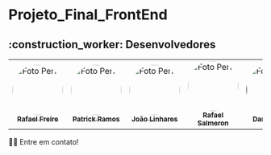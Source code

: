 # Projeto_Final_FrontEnd

<h2 id="desenvolvedores">:construction_worker: Desenvolvedores</h2>

<table> 
  <tr>
    <td align="center">
      <a href="https://github.com/rafaelfreire3107">
        <img style="border-radius: 50%" src="https://avatars.githubusercontent.com/u/177573677?v=44" width="100px" alt="Foto Perfil"/>
        <br />
        <sub>
          <b>Rafael Freire</b>
        </sub>
      </a>
      <a href="https://github.com/rafaelfreire3107"></a>
    </td>
    <td align="center">
      <a href="https://github.com/PatrickRamosTI">
        <img style="border-radius: 50%" src="https://avatars.githubusercontent.com/u/177888812?v=4" width="100px" alt="Foto Perfil"/>
        <br />
        <sub>
          <b>Patrick Ramos</b>
        </sub>
      </a>
      <a href="https://github.com/PatrickRamosTI"></a>
    </td>
    <td align="center">
      <a href="https://github.com/JoaoGLinhares">
        <img style="border-radius: 50%" src="https://avatars.githubusercontent.com/u/177574425?v=4" width="100px" alt="Foto Perfil"/>
        <br />
        <sub>
          <b>João Linhares</b>
        </sub>
      </a> 
      <a href="https://github.com/JoaoGLinhares"></a>
    </td>
    <td align="center">
      <a href="https://github.com/rafasalmeron">
        <img style="border-radius: 50%" src="https://avatars.githubusercontent.com/u/94733546?v=4" width="100px" alt="Foto Perfil"/>
        <br />
        <sub>
          <b>Rafael Salmeron</b>
        </sub>
      </a> 
      <a href="https://github.com/rafasalmeron"></a>
    </td>
    <td align="center">
      <a href="">
        <img style="border-radius: 50%" src="" width="100px" alt="Foto Perfil"/>
        <br />
        <sub>
          <b>Dani Karius</b>
        </sub>
      </a> 
      <a href=""></a>
    </td>
    <td align="center">
      <a href="">
        <img style="border-radius: 50%" src="" width="100px" alt="Foto Perfil"/>
        <br />
        <sub>
          <b>Daiane</b>
        </sub>
      </a> 
      <a href=""></a>
  </tr>
</table>

👋🏽 Entre em contato!
